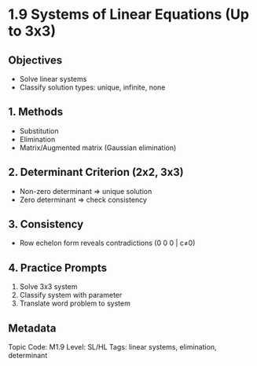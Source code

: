 # 1.9 Systems of Linear Equations (Up to 3x3)

## Objectives
- Solve linear systems
- Classify solution types: unique, infinite, none

## 1. Methods
- Substitution
- Elimination
- Matrix/Augmented matrix (Gaussian elimination)

## 2. Determinant Criterion (2x2, 3x3)
- Non-zero determinant ⇒ unique solution
- Zero determinant ⇒ check consistency

## 3. Consistency
- Row echelon form reveals contradictions (0 0 0 | c≠0)

## 4. Practice Prompts
1. Solve 3x3 system
2. Classify system with parameter
3. Translate word problem to system

## Metadata
Topic Code: M1.9
Level: SL/HL
Tags: linear systems, elimination, determinant
